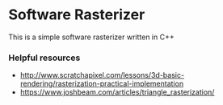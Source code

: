 # Software Rasterizer
This is a simple software rasterizer written in C++
### Helpful resources
* http://www.scratchapixel.com/lessons/3d-basic-rendering/rasterization-practical-implementation
* https://www.joshbeam.com/articles/triangle_rasterization/
